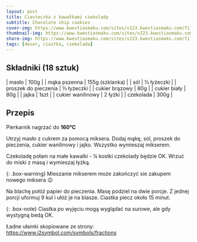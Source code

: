 ```yaml
---
layout: post
title: Ciasteczka z kawałkami czekolady
subtitle: Chocolate chip cookies
cover-img: https://www.kwestiasmaku.com/sites/v123.kwestiasmaku.com/files/chocolate_chip_cookies_00_1.jpg #duży obrazek w tle
thumbnail-img: https://www.kwestiasmaku.com/sites/v123.kwestiasmaku.com/files/chocolate_chip_cookies_00_1.jpg #mały obrazek na stronę główną
share-img: https://www.kwestiasmaku.com/sites/v123.kwestiasmaku.com/files/chocolate_chip_cookies_00_1.jpg #obrazek przy udostępnianiu 
tags: [deser, ciastka, czekolada]
---
```


## Składniki (18 sztuk)

| masło | 100g |
| mąka pszenna | 155g (szklanka) |
| sól | ⅓ łyżeczki |
| proszek do pieczenia | ⅓ łyżeczki |
| cukier brązowy | 80g |
| cukier biały | 80g |
| jajka | 1szt |
| cukier wanilinowy | 2 łyżki |
| czekolada | 300g |

## Przepis

Pierkarnik nagrzać do **160℃**

Utrzyj masło z cukrem za pomocą miksera. 
Dodaj mąkę, sól, proszek do pieczenia, cukier wanilinowy i jajko.
Wszystko wymieszaj mikserem. 

Czekoladę połam na małe kawalki - ¼ kostki czekolady będzie OK.
Wrzuć do miski z masą i wymieszaj łyżką.

{: .box-warning}
Mieszanie mikserem może zakończyć sie zakupem nowego miksera 😉

Na blachę połóż papier do pieczenia.
Masę podziel na dwie porcje.
Z jednej porcji uformuj 9 kul i ułóż je na blasze.
Ciastka piecz około 15 minut.

{: .box-note}
Ciastka po wyjęciu mogą wyglądać na surowe, ale gdy wystygną bedą OK.

Ładne ułamki skopiowane ze strony:
https://www.i2symbol.com/symbols/fractions